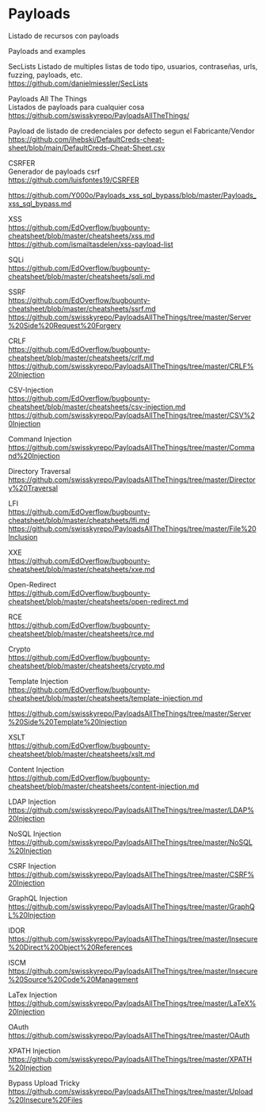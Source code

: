 # Payloads
Listado de recursos con payloads  

Payloads and examples

SecLists
Listado de multiples listas de todo tipo, usuarios, contraseñas, urls, fuzzing, payloads, etc.  
https://github.com/danielmiessler/SecLists


Payloads All The Things  
Listados de payloads para cualquier cosa  
https://github.com/swisskyrepo/PayloadsAllTheThings/  


Payload de listado de credenciales por defecto segun el Fabricante/Vendor  
https://github.com/ihebski/DefaultCreds-cheat-sheet/blob/main/DefaultCreds-Cheat-Sheet.csv


CSRFER  
Generador de payloads csrf  
https://github.com/luisfontes19/CSRFER


https://github.com/Y000o/Payloads_xss_sql_bypass/blob/master/Payloads_xss_sql_bypass.md 


XSS  
https://github.com/EdOverflow/bugbounty-cheatsheet/blob/master/cheatsheets/xss.md 
https://github.com/ismailtasdelen/xss-payload-list 

SQLi  
https://github.com/EdOverflow/bugbounty-cheatsheet/blob/master/cheatsheets/sqli.md 

SSRF  
https://github.com/EdOverflow/bugbounty-cheatsheet/blob/master/cheatsheets/ssrf.md 
https://github.com/swisskyrepo/PayloadsAllTheThings/tree/master/Server%20Side%20Request%20Forgery 

CRLF  
https://github.com/EdOverflow/bugbounty-cheatsheet/blob/master/cheatsheets/crlf.md 
https://github.com/swisskyrepo/PayloadsAllTheThings/tree/master/CRLF%20Injection 
  
CSV-Injection     
https://github.com/EdOverflow/bugbounty-cheatsheet/blob/master/cheatsheets/csv-injection.md    
https://github.com/swisskyrepo/PayloadsAllTheThings/tree/master/CSV%20Injection   
  
Command Injection    
https://github.com/swisskyrepo/PayloadsAllTheThings/tree/master/Command%20Injection   
  
Directory Traversal  
https://github.com/swisskyrepo/PayloadsAllTheThings/tree/master/Directory%20Traversal   
  
LFI  
https://github.com/EdOverflow/bugbounty-cheatsheet/blob/master/cheatsheets/lfi.md   
https://github.com/swisskyrepo/PayloadsAllTheThings/tree/master/File%20Inclusion   
  
XXE  
https://github.com/EdOverflow/bugbounty-cheatsheet/blob/master/cheatsheets/xxe.md   
  
Open-Redirect  
https://github.com/EdOverflow/bugbounty-cheatsheet/blob/master/cheatsheets/open-redirect.md   
  
RCE  
https://github.com/EdOverflow/bugbounty-cheatsheet/blob/master/cheatsheets/rce.md   
  
Crypto  
https://github.com/EdOverflow/bugbounty-cheatsheet/blob/master/cheatsheets/crypto.md   
  
Template Injection  
https://github.com/EdOverflow/bugbounty-cheatsheet/blob/master/cheatsheets/template-injection.md   
  
https://github.com/swisskyrepo/PayloadsAllTheThings/tree/master/Server%20Side%20Template%20Injection   
  
XSLT  
https://github.com/EdOverflow/bugbounty-cheatsheet/blob/master/cheatsheets/xslt.md   
  
Content Injection  
https://github.com/EdOverflow/bugbounty-cheatsheet/blob/master/cheatsheets/content-injection.md   
  
LDAP Injection  
https://github.com/swisskyrepo/PayloadsAllTheThings/tree/master/LDAP%20Injection   
  
NoSQL Injection  
https://github.com/swisskyrepo/PayloadsAllTheThings/tree/master/NoSQL%20Injection   
  
CSRF Injection  
https://github.com/swisskyrepo/PayloadsAllTheThings/tree/master/CSRF%20Injection   
  
GraphQL Injection  
https://github.com/swisskyrepo/PayloadsAllTheThings/tree/master/GraphQL%20Injection   
  
IDOR  
https://github.com/swisskyrepo/PayloadsAllTheThings/tree/master/Insecure%20Direct%20Object%20References   
  
ISCM  
https://github.com/swisskyrepo/PayloadsAllTheThings/tree/master/Insecure%20Source%20Code%20Management   
  
LaTex Injection   
https://github.com/swisskyrepo/PayloadsAllTheThings/tree/master/LaTeX%20Injection   
  
OAuth   
https://github.com/swisskyrepo/PayloadsAllTheThings/tree/master/OAuth   
  
XPATH Injection  
https://github.com/swisskyrepo/PayloadsAllTheThings/tree/master/XPATH%20Injection   
  
Bypass Upload Tricky  
https://github.com/swisskyrepo/PayloadsAllTheThings/tree/master/Upload%20Insecure%20Files   


